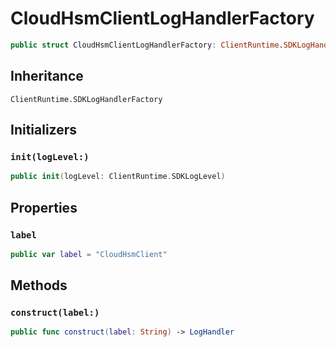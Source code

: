 # CloudHsmClientLogHandlerFactory

``` swift
public struct CloudHsmClientLogHandlerFactory: ClientRuntime.SDKLogHandlerFactory 
```

## Inheritance

`ClientRuntime.SDKLogHandlerFactory`

## Initializers

### `init(logLevel:)`

``` swift
public init(logLevel: ClientRuntime.SDKLogLevel) 
```

## Properties

### `label`

``` swift
public var label = "CloudHsmClient"
```

## Methods

### `construct(label:)`

``` swift
public func construct(label: String) -> LogHandler 
```
